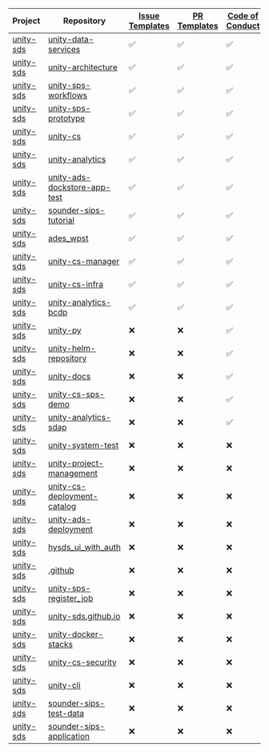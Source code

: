 | Project | Repository | [Issue Templates](https://nasa-ammos.github.io/slim/docs/guides/governance/contributions/issue-templates/) | [PR Templates](https://nasa-ammos.github.io/slim/docs/guides/governance/contributions/change-request-templates/) | [Code of Conduct](https://nasa-ammos.github.io/slim/docs/guides/governance/contributions/code-of-conduct/) | [Contributing Guide](https://nasa-ammos.github.io/slim/docs/guides/governance/contributions/contributing-guide/) | LICENSE | [README](https://nasa-ammos.github.io/slim/docs/guides/documentation/readme/) | [Change Log](https://nasa-ammos.github.io/slim/docs/guides/documentation/change-log/) | Dev/User Documentation |
|---|---|---|---|---|---|---|---|---|---|
| [unity-sds](https://github.com/unity-sds) | [unity-data-services](https://github.com/unity-sds/unity-data-services) | ✅ | ✅ | ✅ | ✅ | ✅ | ✅ | ✅ | ❌ |
| [unity-sds](https://github.com/unity-sds) | [unity-architecture](https://github.com/unity-sds/unity-architecture) | ✅ | ✅ | ✅ | ✅ | ✅ | ✅ | ✅ | ❌ |
| [unity-sds](https://github.com/unity-sds) | [unity-sps-workflows](https://github.com/unity-sds/unity-sps-workflows) | ✅ | ✅ | ✅ | ✅ | ✅ | ❌ | ✅ | ❌ |
| [unity-sds](https://github.com/unity-sds) | [unity-sps-prototype](https://github.com/unity-sds/unity-sps-prototype) | ✅ | ✅ | ✅ | ✅ | ✅ | ❌ | ✅ | ❌ |
| [unity-sds](https://github.com/unity-sds) | [unity-cs](https://github.com/unity-sds/unity-cs) | ✅ | ✅ | ✅ | ✅ | ✅ | ❌ | ✅ | ❌ |
| [unity-sds](https://github.com/unity-sds) | [unity-analytics](https://github.com/unity-sds/unity-analytics) | ✅ | ✅ | ✅ | ✅ | ✅ | ❌ | ✅ | ❌ |
| [unity-sds](https://github.com/unity-sds) | [unity-ads-dockstore-app-test](https://github.com/unity-sds/unity-ads-dockstore-app-test) | ✅ | ✅ | ✅ | ✅ | ✅ | ❌ | ✅ | ❌ |
| [unity-sds](https://github.com/unity-sds) | [sounder-sips-tutorial](https://github.com/unity-sds/sounder-sips-tutorial) | ✅ | ✅ | ✅ | ✅ | ✅ | ❌ | ✅ | ❌ |
| [unity-sds](https://github.com/unity-sds) | [ades_wpst](https://github.com/unity-sds/ades_wpst) | ✅ | ✅ | ✅ | ✅ | ✅ | ❌ | ✅ | ❌ |
| [unity-sds](https://github.com/unity-sds) | [unity-cs-manager](https://github.com/unity-sds/unity-cs-manager) | ✅ | ✅ | ✅ | ✅ | ✅ | ❌ | ❌ | ❌ |
| [unity-sds](https://github.com/unity-sds) | [unity-cs-infra](https://github.com/unity-sds/unity-cs-infra) | ✅ | ✅ | ✅ | ✅ | ✅ | ❌ | ❌ | ❌ |
| [unity-sds](https://github.com/unity-sds) | [unity-analytics-bcdp](https://github.com/unity-sds/unity-analytics-bcdp) | ✅ | ✅ | ✅ | ✅ | ✅ | ❌ | ❌ | ❌ |
| [unity-sds](https://github.com/unity-sds) | [unity-py](https://github.com/unity-sds/unity-py) | ❌ | ❌ | ✅ | ✅ | ✅ | ❌ | ✅ | ❌ |
| [unity-sds](https://github.com/unity-sds) | [unity-helm-repository](https://github.com/unity-sds/unity-helm-repository) | ❌ | ❌ | ✅ | ✅ | ✅ | ❌ | ❌ | ❌ |
| [unity-sds](https://github.com/unity-sds) | [unity-docs](https://github.com/unity-sds/unity-docs) | ❌ | ❌ | ✅ | ✅ | ✅ | ❌ | ❌ | ❌ |
| [unity-sds](https://github.com/unity-sds) | [unity-cs-sps-demo](https://github.com/unity-sds/unity-cs-sps-demo) | ❌ | ❌ | ✅ | ✅ | ✅ | ❌ | ❌ | ❌ |
| [unity-sds](https://github.com/unity-sds) | [unity-analytics-sdap](https://github.com/unity-sds/unity-analytics-sdap) | ❌ | ❌ | ✅ | ✅ | ✅ | ❌ | ❌ | ❌ |
| [unity-sds](https://github.com/unity-sds) | [unity-system-test](https://github.com/unity-sds/unity-system-test) | ❌ | ❌ | ❌ | ❌ | ✅ | ❌ | ✅ | ❌ |
| [unity-sds](https://github.com/unity-sds) | [unity-project-management](https://github.com/unity-sds/unity-project-management) | ❌ | ❌ | ❌ | ❌ | ✅ | ❌ | ❌ | ❌ |
| [unity-sds](https://github.com/unity-sds) | [unity-cs-deployment-catalog](https://github.com/unity-sds/unity-cs-deployment-catalog) | ❌ | ❌ | ❌ | ❌ | ✅ | ❌ | ❌ | ❌ |
| [unity-sds](https://github.com/unity-sds) | [unity-ads-deployment](https://github.com/unity-sds/unity-ads-deployment) | ❌ | ❌ | ❌ | ❌ | ❌ | ❌ | ✅ | ❌ |
| [unity-sds](https://github.com/unity-sds) | [hysds_ui_with_auth](https://github.com/unity-sds/hysds_ui_with_auth) | ❌ | ❌ | ❌ | ❌ | ✅ | ❌ | ❌ | ❌ |
| [unity-sds](https://github.com/unity-sds) | [.github](https://github.com/unity-sds/.github) | ❌ | ❌ | ❌ | ❌ | ✅ | ❌ | ❌ | ❌ |
| [unity-sds](https://github.com/unity-sds) | [unity-sps-register_job](https://github.com/unity-sds/unity-sps-register_job) | ❌ | ❌ | ❌ | ❌ | ❌ | ❌ | ❌ | ❌ |
| [unity-sds](https://github.com/unity-sds) | [unity-sds.github.io](https://github.com/unity-sds/unity-sds.github.io) | ❌ | ❌ | ❌ | ❌ | ❌ | ❌ | ❌ | ❌ |
| [unity-sds](https://github.com/unity-sds) | [unity-docker-stacks](https://github.com/unity-sds/unity-docker-stacks) | ❌ | ❌ | ❌ | ❌ | ❌ | ❌ | ❌ | ❌ |
| [unity-sds](https://github.com/unity-sds) | [unity-cs-security](https://github.com/unity-sds/unity-cs-security) | ❌ | ❌ | ❌ | ❌ | ❌ | ❌ | ❌ | ❌ |
| [unity-sds](https://github.com/unity-sds) | [unity-cli](https://github.com/unity-sds/unity-cli) | ❌ | ❌ | ❌ | ❌ | ❌ | ❌ | ❌ | ❌ |
| [unity-sds](https://github.com/unity-sds) | [sounder-sips-test-data](https://github.com/unity-sds/sounder-sips-test-data) | ❌ | ❌ | ❌ | ❌ | ❌ | ❌ | ❌ | ❌ |
| [unity-sds](https://github.com/unity-sds) | [sounder-sips-application](https://github.com/unity-sds/sounder-sips-application) | ❌ | ❌ | ❌ | ❌ | ❌ | ❌ | ❌ | ❌ |